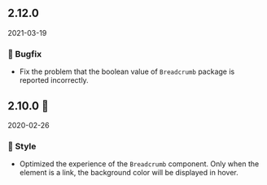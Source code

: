 ## 2.12.0

2021-03-19

### 🐛 Bugfix

- Fix the problem that the boolean value of `Breadcrumb` package is reported incorrectly.

## 2.10.0 🏮

2020-02-26

### 💅 Style

- Optimized the experience of the `Breadcrumb` component. Only when the element is a link, the background color will be displayed in hover.

